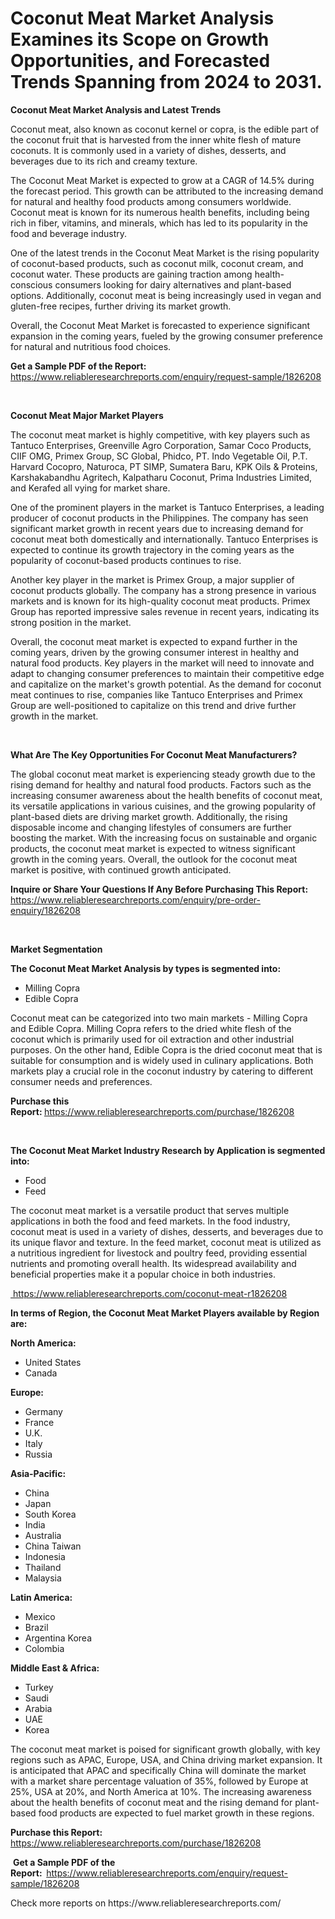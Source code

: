 <p><h1>Coconut Meat Market Analysis Examines its Scope on Growth Opportunities, and Forecasted Trends Spanning from 2024 to 2031.</h1></p><p><strong>Coconut Meat Market Analysis and Latest Trends</strong></p>
<p><p>Coconut meat, also known as coconut kernel or copra, is the edible part of the coconut fruit that is harvested from the inner white flesh of mature coconuts. It is commonly used in a variety of dishes, desserts, and beverages due to its rich and creamy texture.</p><p>The Coconut Meat Market is expected to grow at a CAGR of 14.5% during the forecast period. This growth can be attributed to the increasing demand for natural and healthy food products among consumers worldwide. Coconut meat is known for its numerous health benefits, including being rich in fiber, vitamins, and minerals, which has led to its popularity in the food and beverage industry.</p><p>One of the latest trends in the Coconut Meat Market is the rising popularity of coconut-based products, such as coconut milk, coconut cream, and coconut water. These products are gaining traction among health-conscious consumers looking for dairy alternatives and plant-based options. Additionally, coconut meat is being increasingly used in vegan and gluten-free recipes, further driving its market growth.</p><p>Overall, the Coconut Meat Market is forecasted to experience significant expansion in the coming years, fueled by the growing consumer preference for natural and nutritious food choices.</p></p>
<p><strong>Get a Sample PDF of the Report:&nbsp;</strong> <a href="https://www.reliableresearchreports.com/enquiry/request-sample/1826208">https://www.reliableresearchreports.com/enquiry/request-sample/1826208</a></p>
<p>&nbsp;</p>
<p><strong>Coconut Meat Major Market Players</strong></p>
<p><p>The coconut meat market is highly competitive, with key players such as Tantuco Enterprises, Greenville Agro Corporation, Samar Coco Products, CIIF OMG, Primex Group, SC Global, Phidco, PT. Indo Vegetable Oil, P.T. Harvard Cocopro, Naturoca, PT SIMP, Sumatera Baru, KPK Oils & Proteins, Karshakabandhu Agritech, Kalpatharu Coconut, Prima Industries Limited, and Kerafed all vying for market share.</p><p>One of the prominent players in the market is Tantuco Enterprises, a leading producer of coconut products in the Philippines. The company has seen significant market growth in recent years due to increasing demand for coconut meat both domestically and internationally. Tantuco Enterprises is expected to continue its growth trajectory in the coming years as the popularity of coconut-based products continues to rise.</p><p>Another key player in the market is Primex Group, a major supplier of coconut products globally. The company has a strong presence in various markets and is known for its high-quality coconut meat products. Primex Group has reported impressive sales revenue in recent years, indicating its strong position in the market.</p><p>Overall, the coconut meat market is expected to expand further in the coming years, driven by the growing consumer interest in healthy and natural food products. Key players in the market will need to innovate and adapt to changing consumer preferences to maintain their competitive edge and capitalize on the market's growth potential. As the demand for coconut meat continues to rise, companies like Tantuco Enterprises and Primex Group are well-positioned to capitalize on this trend and drive further growth in the market.</p></p>
<p>&nbsp;</p>
<p><strong>What Are The Key Opportunities For Coconut Meat Manufacturers?</strong></p>
<p><p>The global coconut meat market is experiencing steady growth due to the rising demand for healthy and natural food products. Factors such as the increasing consumer awareness about the health benefits of coconut meat, its versatile applications in various cuisines, and the growing popularity of plant-based diets are driving market growth. Additionally, the rising disposable income and changing lifestyles of consumers are further boosting the market. With the increasing focus on sustainable and organic products, the coconut meat market is expected to witness significant growth in the coming years. Overall, the outlook for the coconut meat market is positive, with continued growth anticipated.</p></p>
<p><strong>Inquire or Share Your Questions If Any Before Purchasing This Report:</strong> <a href="https://www.reliableresearchreports.com/enquiry/pre-order-enquiry/1826208">https://www.reliableresearchreports.com/enquiry/pre-order-enquiry/1826208</a></p>
<p>&nbsp;</p>
<p><strong>Market Segmentation</strong></p>
<p><strong>The Coconut Meat Market Analysis by types is segmented into:</strong></p>
<p><ul><li>Milling Copra</li><li>Edible Copra</li></ul></p>
<p><p>Coconut meat can be categorized into two main markets - Milling Copra and Edible Copra. Milling Copra refers to the dried white flesh of the coconut which is primarily used for oil extraction and other industrial purposes. On the other hand, Edible Copra is the dried coconut meat that is suitable for consumption and is widely used in culinary applications. Both markets play a crucial role in the coconut industry by catering to different consumer needs and preferences.</p></p>
<p><strong>Purchase this Report:&nbsp;</strong><a href="https://www.reliableresearchreports.com/purchase/1826208">https://www.reliableresearchreports.com/purchase/1826208</a></p>
<p>&nbsp;</p>
<p><strong>The Coconut Meat Market Industry Research by Application is segmented into:</strong></p>
<p><ul><li>Food</li><li>Feed</li></ul></p>
<p><p>The coconut meat market is a versatile product that serves multiple applications in both the food and feed markets. In the food industry, coconut meat is used in a variety of dishes, desserts, and beverages due to its unique flavor and texture. In the feed market, coconut meat is utilized as a nutritious ingredient for livestock and poultry feed, providing essential nutrients and promoting overall health. Its widespread availability and beneficial properties make it a popular choice in both industries.</p></p>
<p><a href="https://www.reliableresearchreports.com/coconut-meat-r1826208">&nbsp;https://www.reliableresearchreports.com/coconut-meat-r1826208</a></p>
<p><strong>In terms of Region, the Coconut Meat Market Players available by Region are:</strong></p>
<p>
    <p> <strong> North America: </strong>
        <ul>
            <li>United States</li>
            <li>Canada</li>
        </ul>
        </p> 
    <p> <strong> Europe: </strong>
        <ul>
            <li>Germany</li>
            <li>France</li>
            <li>U.K.</li>
            <li>Italy</li>
            <li>Russia</li>
        </ul>
        </p> 
    <p> <strong> Asia-Pacific: </strong>
        <ul>
            <li>China</li>
            <li>Japan</li>
            <li>South Korea</li>
            <li>India</li>
            <li>Australia</li>
            <li>China Taiwan</li>
            <li>Indonesia</li>
            <li>Thailand</li>
            <li>Malaysia</li>
        </ul>
        </p> 
    <p> <strong> Latin America: </strong>
        <ul>
            <li>Mexico</li>
            <li>Brazil</li>
            <li>Argentina Korea</li>
            <li>Colombia</li>
        </ul>
        </p> 
    <p> <strong> Middle East & Africa: </strong>
        <ul>
            <li>Turkey</li>
            <li>Saudi</li>
            <li>Arabia</li>
            <li>UAE</li>
            <li>Korea</li>
        </ul>
    </p>
    </p>
<p><p>The coconut meat market is poised for significant growth globally, with key regions such as APAC, Europe, USA, and China driving market expansion. It is anticipated that APAC and specifically China will dominate the market with a market share percentage valuation of 35%, followed by Europe at 25%, USA at 20%, and North America at 10%. The increasing awareness about the health benefits of coconut meat and the rising demand for plant-based food products are expected to fuel market growth in these regions.</p></p>
<p><strong>Purchase this Report: </strong><a href="https://www.reliableresearchreports.com/purchase/1826208">https://www.reliableresearchreports.com/purchase/1826208</a></p>
<p>&nbsp;<strong>Get a Sample PDF of the Report:&nbsp;&nbsp;</strong><a href="https://www.reliableresearchreports.com/enquiry/request-sample/1826208">https://www.reliableresearchreports.com/enquiry/request-sample/1826208</a></p>
<p><strong></strong></p>
<p>Check more reports on https://www.reliableresearchreports.com/</p>